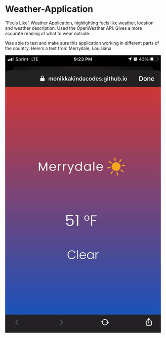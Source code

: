 # Weather-Application
"Feels Like" Weather Application, highlighting feels like weather, location and weather description. Used the OpenWeather API.
Gives a more accurate reading of what to wear outside.

Was able to test and make sure this application working in different parts of the country. Here's a test from Merrydale, Louisiana



<img src="Weather App Test.jpg" alt="Weather App Test">
